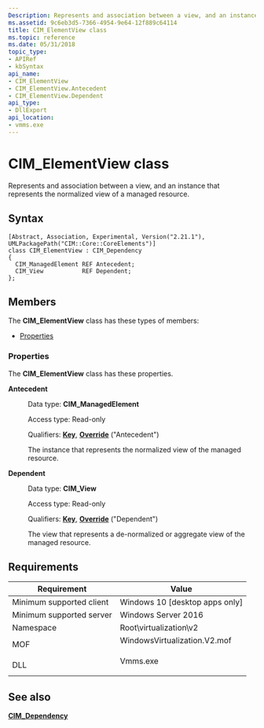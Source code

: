 ```yaml
---
Description: Represents and association between a view, and an instance that represents the normalized view of a managed resource.
ms.assetid: 9c6eb3d5-7366-4954-9e64-12f889c64114
title: CIM_ElementView class
ms.topic: reference
ms.date: 05/31/2018
topic_type: 
- APIRef
- kbSyntax
api_name: 
- CIM_ElementView
- CIM_ElementView.Antecedent
- CIM_ElementView.Dependent
api_type: 
- DllExport
api_location: 
- vmms.exe
---
```


# CIM\_ElementView class

Represents and association between a view, and an instance that represents the normalized view of a managed resource.

## Syntax

``` syntax
[Abstract, Association, Experimental, Version("2.21.1"), UMLPackagePath("CIM::Core::CoreElements")]
class CIM_ElementView : CIM_Dependency
{
  CIM_ManagedElement REF Antecedent;
  CIM_View           REF Dependent;
};
```

## Members

The **CIM\_ElementView** class has these types of members:

-   [Properties](#properties)

### Properties

The **CIM\_ElementView** class has these properties.

<dl> <dt>

**Antecedent**
</dt> <dd> <dl> <dt>

Data type: **CIM\_ManagedElement**
</dt> <dt>

Access type: Read-only
</dt> <dt>

Qualifiers: [**Key**](/windows/desktop/WmiSdk/key-qualifier), [**Override**](/windows/desktop/WmiSdk/standard-qualifiers) ("Antecedent")
</dt> </dl>

The instance that represents the normalized view of the managed resource.

</dd> <dt>

**Dependent**
</dt> <dd> <dl> <dt>

Data type: **CIM\_View**
</dt> <dt>

Access type: Read-only
</dt> <dt>

Qualifiers: [**Key**](/windows/desktop/WmiSdk/key-qualifier), [**Override**](/windows/desktop/WmiSdk/standard-qualifiers) ("Dependent")
</dt> </dl>

The view that represents a de-normalized or aggregate view of the managed resource.

</dd> </dl>

## Requirements



| Requirement | Value |
|-------------------------------------|---------------------------------------------------------------------------------------------------------|
| Minimum supported client<br/> | Windows 10 \[desktop apps only\]<br/>                                                             |
| Minimum supported server<br/> | Windows Server 2016<br/>                                                                          |
| Namespace<br/>                | Root\\virtualization\\v2<br/>                                                                     |
| MOF<br/>                      | <dl> <dt>WindowsVirtualization.V2.mof</dt> </dl> |
| DLL<br/>                      | <dl> <dt>Vmms.exe</dt> </dl>                     |



## See also

<dl> <dt>

[**CIM\_Dependency**](cim-dependency.md)
</dt> </dl>

 


